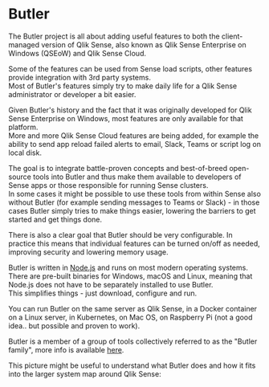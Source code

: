 # Butler

The Butler project is all about adding useful features to both the client-managed version of Qlik Sense, also known as Qlik Sense Enterprise on Windows (QSEoW) and Qlik Sense Cloud.  

Some of the features can be used from Sense load scripts, other features provide integration with 3rd party systems.  
Most of Butler's features simply try to make daily life for a Qlik Sense administrator or developer a bit easier.

Given Butler's history and the fact that it was originally developed for Qlik Sense Enterprise on Windows, most features are only available for that platform.  
More and more Qlik Sense Cloud features are being added, for example the ability to send app reload failed alerts to email, Slack, Teams or script log on local disk.

The goal is to integrate battle-proven concepts and best-of-breed open-source tools into Butler and thus make them available to developers of Sense apps or those responsible for running Sense clusters.  
In some cases it might be possible to use these tools from within Sense also without Butler (for example sending messages to Teams or Slack) - in those cases Butler simply tries to make things easier, lowering the barriers to get started and get things done.

There is also a clear goal that Butler should be very configurable. In practice this means that individual features can be turned on/off as needed, improving security and lowering memory usage.

Butler is written in [Node.js](https://nodejs.org/en/) and runs on most modern operating systems.  
There are pre-built binaries for Windows, macOS and Linux, meaning that Node.js does not have to be separately installed to use Butler.  
This simplifies things - just download, configure and run.

You can run Butler on the same server as Qlik Sense, in a Docker container on a Linux server, in Kubernetes, on Mac OS, on Raspberry Pi (not a good idea.. but possible and proven to work).

Butler is a member of a group of tools collectively referred to as the "Butler family", more info is available [here](/docs/about/butler-family).

This picture might be useful to understand what Butler does and how it fits into the larger system map around Qlik Sense:

<!-- ![Butler high level system overview](/img/butler-system-overview-1.png "Butler high level system overview") -->